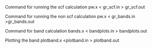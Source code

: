 Command for running the scf calculation
pw.x < gr_scf.in > gr_scf.out

Command for running the non scf calculation
pw.x < gr_bands.in >gr_bands.out

Command for band calculation
bands.x < bandplots.in > bandplots.out

Plotting the band
plotband.x <plotband.in > plotband.out
